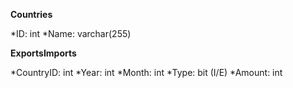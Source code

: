 **Countries**

*ID: int
*Name: varchar(255)

**ExportsImports**

*CountryID: int
*Year: int
*Month: int
*Type: bit (I/E)
*Amount: int
